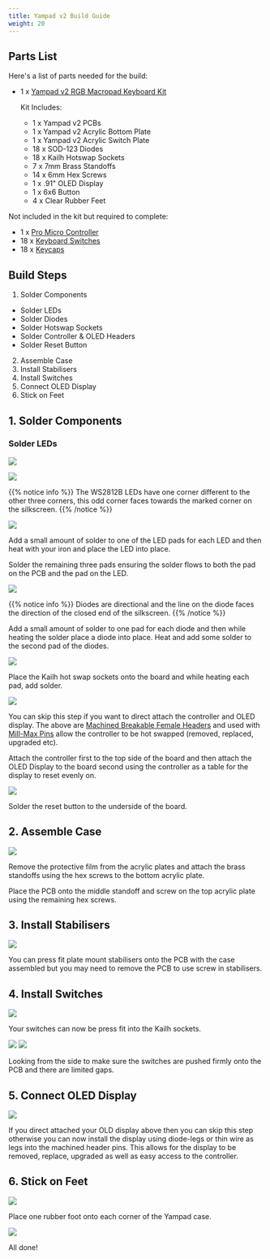 ```yaml
---
title: Yampad v2 Build Guide
weight: 20
---
```


## Parts List

Here's a list of parts needed for the build:

* 1 x [Yampad v2 RGB Macropad Keyboard Kit](https://keebd.com/products/yampad-v2-rgb-macropad-keyboard-kit)

  Kit Includes:
  * 1 x Yampad v2 PCBs
  * 1 x Yampad v2 Acrylic Bottom Plate
  * 1 x Yampad v2 Acrylic Switch Plate
  * 18 x SOD-123 Diodes
  * 18 x Kailh Hotswap Sockets
  * 7 x 7mm Brass Standoffs
  * 14 x 6mm Hex Screws
  * 1 x .91" OLED Display
  * 1 x 6x6 Button
  * 4 x Clear Rubber Feet

Not included in the kit but required to complete:
* 1 x [Pro Micro Controller](https://keebd.com/collections/controllers)
* 18 x [Keyboard Switches](https://keebd.com/collections/switches)
* 18 x [Keycaps](https://keebd.com/collections/caps)

## Build Steps

1. Solder Components
  * Solder LEDs
  * Solder Diodes
  * Solder Hotswap Sockets
  * Solder Controller & OLED Headers
  * Solder Reset Button
2. Assemble Case
3. Install Stabilisers
4. Install Switches
5. Connect OLED Display
6. Stick on Feet

## 1. Solder Components

### Solder LEDs

![](./ws2812b.jpg?height=700px)

![](./silk.jpg?height=700px)

{{% notice info %}}
The WS2812B LEDs have one corner different to the other three corners, this odd corner faces towards the marked corner on the silkscreen.
{{% /notice %}}


![](./leds.jpg?height=700px)

Add a small amount of solder to one of the LED pads for each LED and then heat with your iron and place the LED into place.

Solder the remaining three pads ensuring the solder flows to both the pad on the PCB and the pad on the LED.

![](./diodes.jpg?height=700px)

{{% notice info %}}
Diodes are directional and the line on the diode faces the direction of the closed end of the silkscreen.
{{% /notice %}}

Add a small amount of solder to one pad for each diode and then while heating the solder place a diode into place. Heat and add some solder to the second pad of the diodes.

![](./hotswap-sockets.jpg?height=700px)

Place the Kailh hot swap sockets onto the board and while heating each pad, add solder.

![](./headers.jpg?height=700px)

You can skip this step if you want to direct attach the controller and OLED display. The above are [Machined Breakable Female Headers](https://keebd.com/products/40-pin-machined-ic-breakable-female-header-strip) and used with [Mill-Max Pins](https://keebd.com/products/mill-max-low-profile-controller-pins-pack-of-25) allow the controller to be hot swapped (removed, replaced, upgraded etc).

Attach the controller first to the top side of the board and then attach the OLED Display to the board second using the controller as a table for the display to reset evenly on.

![](./button.jpg?height=700px)

Solder the reset button to the underside of the board.

## 2. Assemble Case

![](/case.jpg?height=700px)

Remove the protective film from the acrylic plates and attach the brass standoffs using the hex screws to the bottom acrylic plate.

Place the PCB onto the middle standoff and screw on the top acrylic plate using the remaining hex screws.

## 3. Install Stabilisers

![](./stabilisers.jpg?height=700px)

You can press fit plate mount stabilisers onto the PCB with the case assembled but you may need to remove the PCB to use screw in stabilisers.

## 4. Install Switches

![](./switches.jpg?height=700px)

Your switches can now be press fit into the Kailh sockets.

![](./side-1.jpg?height=700px)
![](./side-2.jpg?height=700px)

Looking from the side to make sure the switches are pushed firmly onto the PCB and there are limited gaps.

## 5. Connect OLED Display

![](./oled.jpg?height=700px)

If you direct attached your OLD display above then you can skip this step otherwise you can now install the display using diode-legs or thin wire as legs into the machined header pins. This allows for the display to be removed, replace, upgraded as well as easy access to the controller.

## 6. Stick on Feet

![](./feet.jpg?height=700px)

Place one rubber foot onto each corner of the Yampad case.

![](./complete.jpg?height=700px)

All done!
